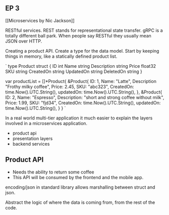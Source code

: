 ## EP 3

[[Microservices by Nic Jackson]]

RESTful services. REST stands for representational state transfer. gRPC is a totally different ball park. When people say RESTful they usually mean JSON over HTTP. 

Creating a product API. Create a type for the data model. Start by keeping things in memory, like a statically defined product list.

`
type Product struct {
	ID			int
	Name		string
	Description string
	Price		float32
	SKU			string
	CreatedOn	string
	UpdatedOn 	string
	DeletedOn	string
}

var productList = []*Product{
	&Product{
		ID: 1,
		Name: "Latte",
		Description "Frothy milky coffee",
		Price: 2.45,
		SKU: "abc323",
		CreatedOn: time.Now().UTC.String(),
		updatedOn: time.Now().UTC.String(),
	},
	&Product{
		ID: 2,
		Name: "Espresso",
		Description: "short and strong coffee without milk",
		Price: 1.99,
		SKU: "fjd34",
		CreatedOn: time.Now().UTC.String(),
		updatedOn: time.Now().UTC.String(),
	}
}
`

In a real world multi-tier application it much easier to explain the layers involved in a microservices application.
- product api
- presentation layers
- backend services

## Product API
- Needs the ability to return some coffee
- This API will be consumed by the frontend and the mobile app.

encoding/json in standard library allows marshalling between struct and json.

Abstract the logic of where the data is coming from, from the rest of the code.


